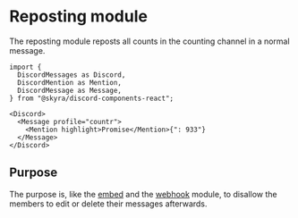 # Reposting module

The reposting module reposts all counts in the counting channel in a normal message.

```mdx-code-block
import {
  DiscordMessages as Discord,
  DiscordMention as Mention,
  DiscordMessage as Message,
} from "@skyra/discord-components-react";

<Discord>
  <Message profile="countr">
    <Mention highlight>Promise</Mention>{": 933"}
  </Message>
</Discord>
```


## Purpose

The purpose is, like the [embed](01-embed.md#purpose) and the [webhook](06-webhook.md#purpose) module, to disallow the members to edit or delete their messages afterwards.